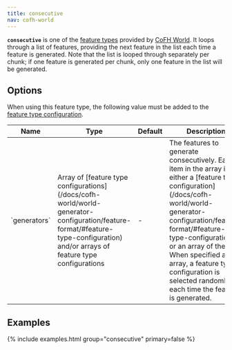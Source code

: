 ```yaml
---
title: consecutive
nav: cofh-world
---
```


**`consecutive`** is one of the [feature
types](/docs/cofh-world/world-generator-configuration/feature-types/) provided
by [CoFH World](/docs/cofh-world/). It loops through a list of features,
providing the next feature in the list each time a feature is generated. Note
that the list is looped through separately per chunk; if one feature is
generated per chunk, only one feature in the list will be generated.


Options
-------

When using this feature type, the following value must be added to the [feature
type
configuration](/docs/cofh-world/world-generator-configuration/feature-format/#feature-type-configuration).

<div class="uk-overflow-container">
    <table class="uk-table uk-table-striped uk-text-small">
        <thead>
            <tr>
                <th>Name</th>
                <th>Type</th>
                <th>Default</th>
                <th>Description</th>
            </tr>
        </thead>
        <tbody>
            <tr>
                <td markdown="span">`generators`</td>
                <td markdown="span">
                    Array of
                    [feature type configurations](/docs/cofh-world/world-generator-configuration/feature-format/#feature-type-configuration)
                    and/or arrays of feature type configurations
                </td>
                <td markdown="span">-</td>
                <td markdown="span">
                    The features to generate consecutively. Each item in the
                    array is either a
                    [feature type configuration](/docs/cofh-world/world-generator-configuration/feature-format/#feature-type-configuration)
                    or an array of them. When specified as an array, a feature
                    type configuration is selected randomly each time the
                    feature is generated.
                </td>
            </tr>
        </tbody>
    </table>
</div>


Examples
--------

{% include examples.html group="consecutive" primary=false %}
